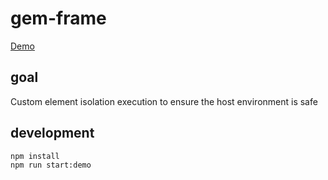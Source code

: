 # gem-frame

[Demo](https://gem-frame.netlify.com/)

## goal

Custom element isolation execution to ensure the host environment is safe

## development

```bash
npm install
npm run start:demo
```
